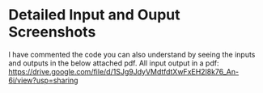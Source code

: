 # Detailed Input and Ouput Screenshots

I have commented the code
you can also understand by seeing the inputs and  outputs in the below attached pdf. 
All input output in a pdf: https://drive.google.com/file/d/1SJg9JdyVMdtfdtXwFxEH2l8k76_An-6i/view?usp=sharing
